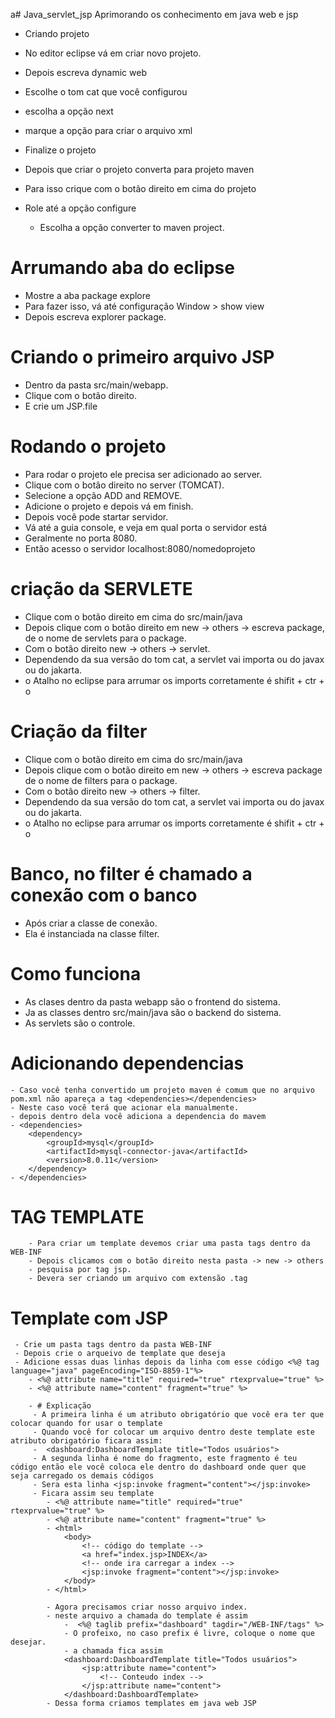 a# Java_servlet_jsp
Aprimorando os conhecimento em java web e jsp

 - Criando projeto
  - No editor eclipse vá em criar novo projeto.
  - Depois escreva dynamic web
  - Escolhe o tom cat que você configurou
  - escolha a opção next
  - marque a opção para criar o arquivo xml
  - Finalize o projeto

 - Depois que criar o projeto converta para projeto maven
 - Para isso crique com o botão direito em cima do projeto
 - Role até a opção configure
    - Escolha a opção converter to maven project.

# Arrumando aba do eclipse
- Mostre a aba package explore
- Para fazer isso, vá até configuração Window > show view
- Depois escreva explorer package.

# Criando o primeiro arquivo JSP
 - Dentro da pasta src/main/webapp.
 - Clique com o botão direito.
 - E crie um JSP.file

 # Rodando o projeto
 - Para rodar o projeto ele precisa ser adicionado ao server.
 - Clique com o botão direito no server (TOMCAT).
 - Selecione a opção ADD and REMOVE.
 - Adicione o projeto e depois vá em finish.
 - Depois você pode startar servidor.
 - Vá até a guia console, e veja em qual porta o servidor está
 - Geralmente no porta 8080.
 - Então acesso o servidor localhost:8080/nomedoprojeto

 # criação da SERVLETE
  - Clique com o botão direito em cima do src/main/java
  - Depois clique com o botão direito em new -> others -> escreva package, de o nome de servlets para o package.
  - Com o botão direito new -> others -> servlet.
  - Dependendo da sua versão do tom cat, a servlet vai importa ou do javax ou do jakarta.
  - o Atalho no eclipse para arrumar os imports corretamente é shifit + ctr + o

  # Criação da filter
  - Clique com o botão direito em cima do src/main/java
  - Depois clique com o botão direito em new -> others -> escreva package de o nome de filters para o package.
  - Com o botão direito new -> others -> filter.
  - Dependendo da sua versão do tom cat, a servlet vai importa ou do javax ou do jakarta.
  - o Atalho no eclipse para arrumar os imports corretamente é shifit + ctr + o
  
  # Banco, no filter é chamado a conexão com o banco
  - Após criar a classe de conexão.
  - Ela é instanciada na classe filter.

  # Como funciona
  - As clases dentro da pasta webapp são o frontend do sistema.
  - Ja as classes dentro src/main/java são o backend do sistema.
  - As servlets são o controle.

  # Adicionando dependencias
    - Caso você tenha convertido um projeto maven é comum que no arquivo pom.xml não apareça a tag <dependencies></dependencies>
    - Neste caso você terá que acionar ela manualmente.
    - depois dentro dela você adiciona a dependencia do mavem 
    - <dependencies>
        <dependency>
            <groupId>mysql</groupId>
            <artifactId>mysql-connector-java</artifactId>
            <version>8.0.11</version>
        </dependency>
    - </dependencies>


  # TAG TEMPLATE
        - Para criar um template devemos criar uma pasta tags dentro da WEB-INF
        - Depois clicamos com o botão direito nesta pasta -> new -> others
        - pesquisa por tag jsp.
        - Devera ser criando um arquivo com extensão .tag

  # Template com JSP
     - Crie um pasta tags dentro da pasta WEB-INF
     - Depois crie o arqueivo de template que deseja
     - Adicione essas duas linhas depois da linha com esse código <%@ tag language="java" pageEncoding="ISO-8859-1"%>
        - <%@ attribute name="title" required="true" rtexprvalue="true" %>
        - <%@ attribute name="content" fragment="true" %>

        - # Explicação
         - A primeira linha é um atributo obrigatório que você era ter que colocar quando for usar o template
         - Quando você for colocar um arquivo dentro deste template este atributo obrigatório ficara assim:
         -  <dashboard:DashboardTemplate title="Todos usuários">
         - A segunda linha é nome do fragmento, este fragmento é teu código então ele você coloca ele dentro do dashboard onde quer que seja carregado os demais códigos
         - Sera esta linha <jsp:invoke fragment="content"></jsp:invoke>
         - Ficara assim seu template
            - <%@ attribute name="title" required="true" rtexprvalue="true" %>
            - <%@ attribute name="content" fragment="true" %>
            - <html>
                <body>
                    <!-- código do template -->
                    <a href="index.jsp>INDEX</a>
                    <!-- onde ira carregar a index -->
                    <jsp:invoke fragment="content"></jsp:invoke>
                </body> 
            - </html>

            - Agora precisamos criar nosso arquivo index.
            - neste arquivo a chamada do template é assim
                -  <%@ taglib prefix="dashboard" tagdir="/WEB-INF/tags" %>
                - O profeixo, no caso prefix é livre, coloque o nome que desejar.
                - a chamada fica assim
                <dashboard:DashboardTemplate title="Todos usuários">
 	                <jsp:attribute name="content"> 
                        <!-- Conteudo index -->
                    </jsp:attribute name="content"> 
                </dashboard:DashboardTemplate>
            - Dessa forma criamos templates em java web JSP
